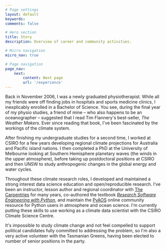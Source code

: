 ```yaml
---
# Page settings
layout: default
keywords:
comments: false

# Hero section
title: Story
description: Overview of career and community activities.

# Micro navigation
micro_nav: true

# Page navigation
page_nav:
    next:
        content: Next page
        url: '/experience'
---
```


Back in November 2006, I was a newly graduated physiotherapist.
While all my friends were off finding jobs in hospitals and sports medicine clinics,
I inexplicably enrolled in a Bachelor of Science.
You see, during the final year of my physio studies,
a friend of mine – who also happens to be an oceanographer – suggested that
I read Tim Flannery's best-seller, *The Weather Makers*.
Ever since reading that book,
I've been fascinated by the workings of the climate system. 

After finishing my undergraduate studies for a second time,
I worked at CSIRO for a few years
developing regional climate projections for Australia and Pacific island nations.
I then completed a PhD at the University of Melbourne
looking at Southern Hemisphere planetary waves
(the winds in the upper atmosphere),
before taking up postdoctoral positions at CSIRO and then UNSW
to study anthropogenic changes in the global energy and water cycles.

Throughout these climate research roles,
I developed and maintained a strong interest data science education
and open/reproducible research.
I’ve been an instructor, lesson author and regional coordinator with
[The Carpentries](https://carpentries.org/) for many years,
co-authored the textbook [*Research Software Engineering with Python*](https://merely-useful.tech/py-rse/),
and maintain the [PyAOS](https://pyaos.github.io/) online community resource for
Python users in atmosphere and ocean science.
I'm currently putting these skills to use working as a climate data scientist
with the CSIRO Climate Science Centre.

It's impossible to study climate change and not feel compelled
to support political candidates fully committed to addressing the problem,
so I'm also a very active volunteer with the Tasmanian Greens,
having been elected to number of senior positions in the party.
